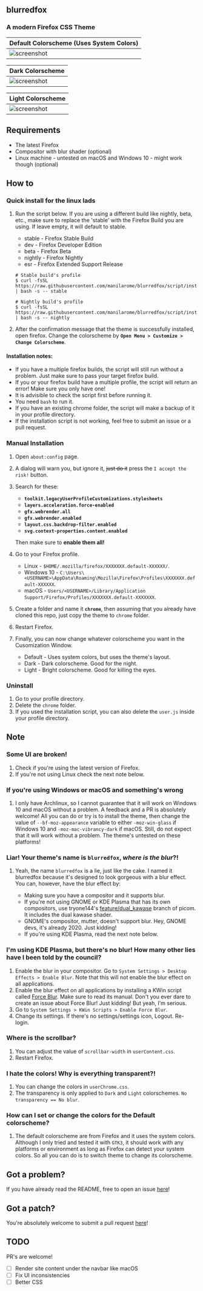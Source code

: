 ## blurredfox

### A modern Firefox CSS Theme

| Default Colorscheme (Uses System Colors) |
| --- |
| ![screenshot](scrot/default.webp) |

| Dark Colorscheme |
| --- |
| ![screenshot](scrot/dark.webp) |

| Light Colorscheme |
| --- |
| ![screenshot](scrot/light.webp) |

## Requirements

+ The latest Firefox
+ Compositor with blur shader (optional)
+ Linux machine - untested on macOS and Windows 10 - might work though (optional)

## How to

### Quick install for the linux lads

1. Run the script below. If you are using a different build like nightly, beta, etc., make sure to replace the 'stable' with the Firefox Build you are using. If leave empty, it will default to stable.

	+ stable - Firefox Stable Build
	+ dev - Firefox Developer Edition
	+ beta - Firefox Beta
	+ nightly - Firefox Nightly
	+ esr - Firefox Extended Support Release

	```
	# Stable build's profile
  	$ curl -fsSL https://raw.githubusercontent.com/manilarome/blurredfox/script/install.sh | bash -s -- stable

  	# Nightly build's profile
  	$ curl -fsSL https://raw.githubusercontent.com/manilarome/blurredfox/script/install.sh | bash -s -- nightly
  	```

2. After the confirmation message that the theme is successfully installed, open firefox. Change the colorscheme by **`Open Menu > Customize > Change Colorscheme`**.

#### Installation notes:

+ If you have a multiple firefox builds, the script will still run without a problem. Just make sure to pass your target firefox build.
+ If you or your firefox build have a multiple profile, the script will return an error! Make sure you only have one!
+ It is advisible to check the script first before running it.
+ You need `bash` to run it.
+ If you have an existing chrome folder, the script will make a backup of it in your profile directory.
+ If the installation script is not working, feel free to submit an issue or a pull request.

### Manual Installation

1. Open `about:config` page.
2. A dialog will warn you, but ignore it, ~~just do it~~ press the `I accept the risk!` button.
3. Search for these:

	+ **`toolkit.legacyUserProfileCustomizations.stylesheets`**
	+ **`layers.acceleration.force-enabled`**
	+ **`gfx.webrender.all`**
	+ **`gfx.webrender.enabled`**
	+ **`layout.css.backdrop-filter.enabled`**
	+ **`svg.context-properties.content.enabled`**

	Then make sure to **enable them all!**

4. Go to your Firefox profile.
	+ Linux - `$HOME/.mozilla/firefox/XXXXXXX.default-XXXXXX/`.
	+ Windows 10 - `C:\Users\<USERNAME>\AppData\Roaming\Mozilla\Firefox\Profiles\XXXXXXX.default-XXXXXX`.
	+ macOS - `Users/<USERNAME>/Library/Application Support/Firefox/Profiles/XXXXXXX.default-XXXXXXX`.

5. Create a folder and name it **`chrome`**, then assuming that you already have cloned this repo, just copy the theme to `chrome` folder.
6. Restart Firefox.
7. Finally, you can now change whatever colorscheme you want in the Cusomization Window.

	+ Default - Uses system colors, but uses the theme's layout.
	+ Dark - Dark colorscheme. Good for the night.
	+ Light - Bright colorscheme. Good for killing the eyes.

### Uninstall

1. Go to your profile directory.
2. Delete the `chrome` folder.
3. If you used the installation script, you can also delete the `user.js` inside your profile directory.

## Note

### Some UI are broken!

1. Check if you're using the latest version of Firefox.
2. If you're not using Linux check the next note below.

### If you're using Windows or macOS and something's wrong

1. I only have Archlinux, so I cannot guarantee that it will work on Windows 10 and macOS without a problem. A feedback and a PR is absolutely welcome! All you can do or try is to install the theme, then change the value of `--bf-moz-appearance` variable to either `-moz-win-glass` if Windows 10 and `-moz-mac-vibrancy-dark` if macOS. Still, do not expect that it will work without a problem. The theme's untested on these platforms!

### Liar! Your theme's name is `blurredfox`, ***where is the blur***?!

1. Yeah, the name `blurredfox` is a lie, just like the cake. I named it blurredfox because it's designed to look gorgeous with a blur effect. You can, however, have the blur effect by:

	+ Making sure you have a compositor and it supports blur.
	+ If you're not using GNOME or KDE Plasma that has its own compositors, use tryone144's [feature/dual_kawase](https://github.com/tryone144/picom/tree/feature/dual_kawase) branch of picom. It includes the dual kawase shader.
	+ GNOME's compositor, mutter, doesn't support blur. Hey, GNOME devs, it's already 2020. Just kidding!
	+ If you're using KDE Plasma, read the next note below.

### I'm using KDE Plasma, but there's no blur! How many other lies have I been told by the council?

1. Enable the blur in your compositor. Go to `System Settings > Desktop Effects > Enable Blur`. Note that this will not enable the blur effect on all applications.
2. Enable the blur effect on all applications by installing a KWin script called [Force Blur](https://store.kde.org/p/1294604/). Make sure to read its manual. Don't you ever dare to create an issue about Force Blur! Just kidding! But yeah, I'm serious.
3. Go to `System Settings > KWin Scripts > Enable Force Blur`.
4. Change its settings. If there's no settings/settings icon, Logout. Re-login.

### Where is the scrollbar?

1. You can adjust the value of `scrollbar-width` in `userContent.css`.
2. Restart Firefox.

### I hate the colors! Why is everything transparent?!

1. You can change the colors in `userChrome.css`.
2. The transparency is only applied to `Dark` and `Light` colorschemes. `No transparency == No blur`.

### How can I set or change the colors for the Default colorscheme?

1. The default colorscheme are from Firefox and it uses the system colors. Although I only tried and tested it with `GTK3`, it should work with any platforms or environment as long as Firefox can detect your system colors. So all you can do is to switch theme to change its colorscheme.

## Got a problem?

If you have already read the README, free to open an issue [here](https://github.com/manilarome/blurredfox/issues)!

## Got a patch?

You're absolutely welcome to submit a pull request [here](https://github.com/manilarome/blurredfox/pulls)!

## TODO

PR's are welcome!

- [ ] Render site content under the navbar like macOS
- [ ] Fix UI inconsistencies
- [ ] Better CSS
